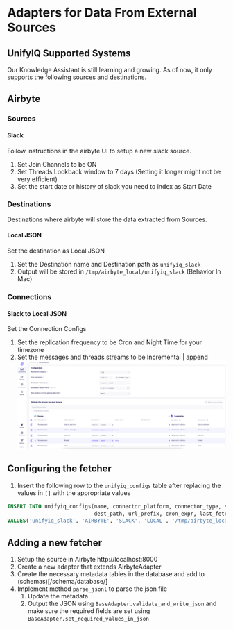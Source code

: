 # Adapters for Data From External Sources

## UnifyIQ Supported Systems

Our Knowledge Assistant is still learning and growing. As of now, it only supports the following sources and
destinations.

## Airbyte

### Sources

#### Slack

Follow instructions in the airbyte UI to setup a new slack source.

1. Set Join Channels to be ON
2. Set Threads Lookback window to 7 days (Setting it longer might not be very efficient)
3. Set the start date or history of slack you need to index as Start Date

### Destinations

Destinations where airbyte will store the data extracted from Sources.

#### Local JSON

Set the destination as Local JSON

1. Set the Destination name and Destination path as `unifyiq_slack`
2. Output will be stored in `/tmp/airbyte_local/unifyiq_slack` (Behavior In Mac)

### Connections

#### Slack to Local JSON

Set the Connection Configs

1. Set the replication frequency to be Cron and Night Time for your timezone
2. Set the messages and threads streams to be Incremental | append
   ![Slack Connector](/resources/images/slack_airbyte_connector.png)

## Configuring the fetcher

1. Insert the following row to the `unifyiq_configs` table after replacing the values in `[]` with the appropriate
   values
 ~~~~sql
 INSERT INTO unifyiq_configs(name, connector_platform, connector_type, src_storage_type, src_path, dest_storage_type,
                             dest_path, url_prefix, cron_expr, last_fetched_ts, is_enabled) 
 VALUES('unifyiq_slack', 'AIRBYTE', 'SLACK', 'LOCAL', '/tmp/airbyte_local/unifyiq_slack/', 'LOCAL', '[HOME]/unifyiq/fetchers','https://[WORKSPACE].slack.com/', '0 2 * * *', 0, true);    
 ~~~~

## Adding a new fetcher

1. Setup the source in Airbyte http://localhost:8000
2. Create a new adapter that extends AirbyteAdapter
3. Create the necessary metadata tables in the database and add to (schemas)[/schema/database/]
4. Implement method `parse_jsonl` to parse the json file
    1. Update the metadata
    2. Output the JSON using `BaseAdapter.validate_and_write_json` and make sure the required fields are set
       using `BaseAdapter.set_required_values_in_json` 
